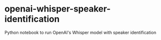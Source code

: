 # openai-whisper-speaker-identification
Python notebook to run OpenAI's Whisper model with speaker identification
